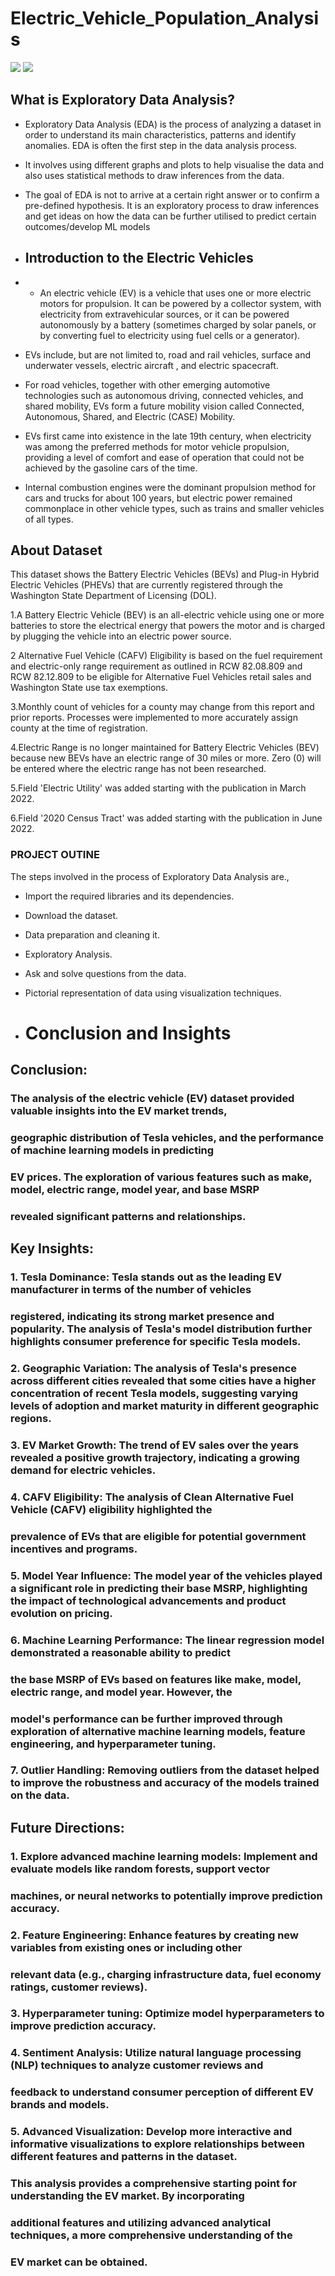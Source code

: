 # Electric_Vehicle_Population_Analysis

![](https://i.imgur.com/UD4zG1r.jpg) ![](https://i.imgur.com/gNJEyFR.jpg)

## What is Exploratory Data Analysis?
- Exploratory Data Analysis (EDA) is the process of analyzing a dataset in order to understand its main characteristics, patterns and identify anomalies. EDA is often the first step in the data analysis process.

- It involves using different graphs and plots to help visualise the data and also uses statistical methods to draw inferences from the data.

- The goal of EDA is not to arrive at a certain right answer or to confirm a pre-defined hypothesis. It is an exploratory process to draw inferences and get ideas on how the data can be further utilised to predict certain outcomes/develop ML models

- ## Introduction to the Electric Vehicles
- - An electric vehicle (EV) is a vehicle that uses one or more electric motors for propulsion. It can be powered by a collector system, with electricity from extravehicular sources, or it can be powered autonomously by a battery (sometimes charged by solar panels, or by converting fuel to electricity using fuel cells or a generator).

- EVs include, but are not limited to, road and rail vehicles, surface and underwater vessels, electric aircraft , and electric spacecraft.
- For road vehicles, together with other emerging automotive technologies such as autonomous driving, connected vehicles, and shared mobility, EVs form a future mobility vision called Connected, Autonomous, Shared, and Electric (CASE) Mobility.
- EVs first came into existence in the late 19th century, when electricity was among the preferred methods for motor vehicle propulsion, providing a level of comfort and ease of operation that could not be achieved by the gasoline cars of the time.
- Internal combustion engines were the dominant propulsion method for cars and trucks for about 100 years, but electric power remained commonplace in other vehicle types, such as trains and smaller vehicles of all types.

## About Dataset
This dataset shows the Battery Electric Vehicles (BEVs) and Plug-in Hybrid Electric Vehicles (PHEVs) that are currently registered through the Washington State Department of Licensing (DOL).

1.A Battery Electric Vehicle (BEV) is an all-electric vehicle using one or more batteries to store the electrical energy that powers the motor and is charged by plugging the vehicle into an electric power source.

2 Alternative Fuel Vehicle (CAFV) Eligibility is based on the fuel requirement and electric-only range requirement as outlined in RCW 82.08.809 and RCW 82.12.809 to be eligible for Alternative Fuel Vehicles retail sales and Washington State use tax exemptions.

3.Monthly count of vehicles for a county may change from this report and prior reports. Processes were implemented to more accurately assign county at the time of registration.

4.Electric Range is no longer maintained for Battery Electric Vehicles (BEV) because new BEVs have an electric range of 30 miles or more. Zero (0) will be entered where the electric range has not been researched.

5.Field 'Electric Utility' was added starting with the publication in March 2022.

6.Field '2020 Census Tract' was added starting with the publication in June 2022.

### PROJECT OUTINE

The steps involved in the process of Exploratory Data Analysis are.,

- Import the required libraries and its dependencies.

- Download the dataset.

- Data preparation and cleaning it.

- Exploratory Analysis.

- Ask and solve questions from the data.

- Pictorial representation of data using visualization techniques.

- # Conclusion and Insights

## Conclusion:

### The analysis of the electric vehicle (EV) dataset provided valuable insights into the EV market trends, 
### geographic distribution of Tesla vehicles, and the performance of machine learning models in predicting
### EV prices. The exploration of various features such as make, model, electric range, model year, and base MSRP
### revealed significant patterns and relationships.

## Key Insights:

### 1. **Tesla Dominance:**  Tesla stands out as the leading EV manufacturer in terms of the number of vehicles
### registered, indicating its strong market presence and popularity. The analysis of Tesla's model distribution further highlights consumer preference for specific Tesla models.

### 2. **Geographic Variation:** The analysis of Tesla's presence across different cities revealed that some cities have a higher concentration of recent Tesla models, suggesting varying levels of adoption and market maturity in different geographic regions.

### 3. **EV Market Growth:** The trend of EV sales over the years revealed a positive growth trajectory, indicating a growing demand for electric vehicles.

### 4. **CAFV Eligibility:** The analysis of Clean Alternative Fuel Vehicle (CAFV) eligibility highlighted the
### prevalence of EVs that are eligible for potential government incentives and programs.

### 5. **Model Year Influence:**  The model year of the vehicles played a significant role in predicting their base MSRP, highlighting the impact of technological advancements and product evolution on pricing.

### 6. **Machine Learning Performance:** The linear regression model demonstrated a reasonable ability to predict
### the base MSRP of EVs based on features like make, model, electric range, and model year. However, the 
### model's performance can be further improved through exploration of alternative machine learning models, feature engineering, and hyperparameter tuning.

### 7. **Outlier Handling:** Removing outliers from the dataset helped to improve the robustness and accuracy of the models trained on the data.


## Future Directions:

### 1. Explore advanced machine learning models: Implement and evaluate models like random forests, support vector
### machines, or neural networks to potentially improve prediction accuracy.
### 2. Feature Engineering: Enhance features by creating new variables from existing ones or including other
### relevant data (e.g., charging infrastructure data, fuel economy ratings, customer reviews).
### 3. Hyperparameter tuning: Optimize model hyperparameters to improve prediction accuracy.
### 4. Sentiment Analysis: Utilize natural language processing (NLP) techniques to analyze customer reviews and
### feedback to understand consumer perception of different EV brands and models.
### 5. Advanced Visualization: Develop more interactive and informative visualizations to explore relationships between different features and patterns in the dataset.


### This analysis provides a comprehensive starting point for understanding the EV market. By incorporating
### additional features and utilizing advanced analytical techniques, a more comprehensive understanding of the
### EV market can be obtained. 
